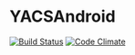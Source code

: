 # YACSAndroid

[![Build Status](https://img.shields.io/travis/YACS-RCOS/YACSAndroid/master.svg)](https://travis-ci.org/YACS-RCOS/YACSAndroid)
[![Code Climate](https://img.shields.io/codeclimate/github/YACS-RCOS/YACSAndroid.svg)](https://codeclimate.com/github/YACS-RCOS/YACSAndroid)

